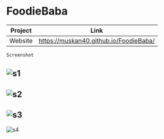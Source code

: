 # FoodieBaba
| Project | Link |
| ------ | ------ |
| Website | https://muskan40.github.io/FoodieBaba/ |

`Screenshot`

![s1](https://user-images.githubusercontent.com/67264445/151878300-8ecab72d-7a35-48b3-b467-b8e46e5e5426.jpeg)
--
![s2](https://user-images.githubusercontent.com/67264445/151878329-79f0481d-2045-474d-8f43-4df0fd7eb343.jpeg)
--
![s3](https://user-images.githubusercontent.com/67264445/151878347-da62b3bd-1275-4e7e-87e7-18254bd40e1b.jpeg)
--
![s4](https://user-images.githubusercontent.com/67264445/151878369-6d0d1368-c75b-4205-bd06-b2f9576895cd.jpeg)
